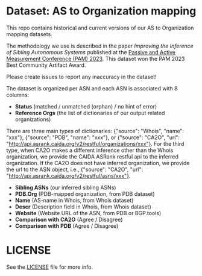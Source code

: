 # Dataset: AS to Organization mapping

This repo contains historical and current versions of our AS to Organization mapping datasets. 

The methodology we use is described in the paper *Improving the Inference of Sibling Autonomous Systems* published at the [Passive and Active Measurement Conference (PAM) 2023](https://pam2023.networks.imdea.org/program/). This dataset won the PAM 2023 Best Community Artifact Award. 

Please create issues to report any inaccuracy in the dataset!

The dataset is organized per ASN and each ASN is associated with 8 columns: 
- **Status** (matched / unmatched (orphan) / no hint of error) 
- **Reference Orgs** (the list of dictionaries of our output related organizations) 

There are three main types of dictionaries: {"source": "Whois", "name": "xxx"}, {"source": "PDB", "name": "xxx"}, or {"source": "CA2O", "url": "http://api.asrank.caida.org/v2/restful/organizations/xxx"}. For the third type, when CA2O makes a different inference other than the Whois organization, we provide the CAIDA ASRank restful api to the inferred organization. If the CA2O does not have inferred organization, we provide the url to the ASN object, i.e., {"source": "CA2O", "url": "http://api.asrank.caida.org/v2/restful/asns/xxx"}.
- **Sibling ASNs** (our inferred sibling ASNs) 
- **PDB.Org** (PDB-mapped organization, from PDB dataset)
- **Name** (AS-name in Whois, from Whois dataset)
- **Descr** (Description field in Whois, from Whois dataset)
- **Website** (Website URL of the ASN, from PDB or BGP.tools)
- **Comparison with CA2O** (Agree / Disagree)
- **Comparison with PDB** (Agree / Disagree)

# LICENSE

See the [LICENSE](LICENSE) file for more info.

